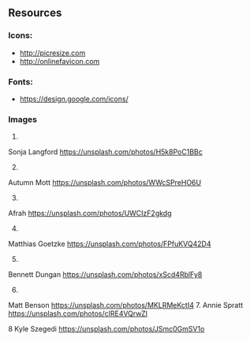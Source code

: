 ## Resources

### Icons:

* http://picresize.com
* http://onlinefavicon.com


### Fonts:

* https://design.google.com/icons/


### Images 

1.
Sonja Langford
https://unsplash.com/photos/H5k8PoC1BBc

2.
Autumn Mott
https://unsplash.com/photos/WWcSPreHO6U

3.
Afrah
https://unsplash.com/photos/UWCIzF2gkdg

4.
Matthias Goetzke
https://unsplash.com/photos/FPfuKVQ42D4

5.
Bennett Dungan
https://unsplash.com/photos/xScd4RblFy8

6.
Matt Benson
https://unsplash.com/photos/MKLRMeKctI4
7.
Annie Spratt
https://unsplash.com/photos/cIRE4VQrwZI

8
Kyle Szegedi
https://unsplash.com/photos/JSmc0GmSV1o
